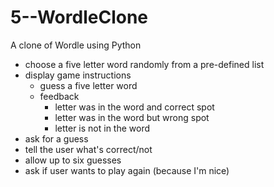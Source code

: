 # 5--WordleClone
A clone of Wordle using Python

* choose a five letter word randomly from a pre-defined list
* display game instructions
  * guess a five letter word
  * feedback
    * letter was in the word and correct spot
    * letter was in the word but wrong spot
    * letter is not in the word
* ask for a guess
* tell the user what's correct/not
* allow up to six guesses
* ask if user wants to play again (because I'm nice)
